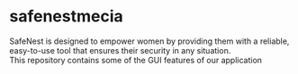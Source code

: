 # safenestmecia
SafeNest is designed to empower women by providing them with a reliable, easy-to-use tool that ensures their security in any situation.
<br>
This repository contains some of the GUI features of our application
